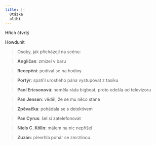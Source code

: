 ```yaml
---
title: |-
  Otázka
  alibi
---
```


Hřích čtvrtý

Howdunit

> Osoby, jak přicházejí na scénu:

> **Angličan**: zmizel v baru

> **Recepční**: podíval se na hodiny

> **Portýr**: spatřil urostlého pána vystupovat z taxíku

> **Paní Ericsonová**: neměla ráda bigbeat, proto odešla od televizoru

> **Pan Jensen**: věděl, že se mu něco stane

> **Zpěvačka**: pohádala se s detektivem

> **Pan Cyrus**: šel si zatelefonovat

> **Niels C. Kölln**: málem na nic nepřišel

> **Zuzán**: převrhla pohár se zmrzlinou
